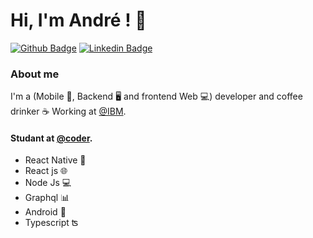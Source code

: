 # Hi, I'm André ! 👋

[![Github Badge](https://img.shields.io/badge/-Github-000?style=flat-square&logo=Github&logoColor=white&link=https://github.com/fagnerpsantos)](https://github.com/alalbuquerque22)
[![Linkedin Badge](https://img.shields.io/badge/-LinkedIn-blue?style=flat-square&logo=Linkedin&logoColor=white&link=https://www.linkedin.com/in/fagnerpsantos/)](https://www.linkedin.com/in/andre-lucas-albuquerque/)

### About me

I'm a (Mobile 📱, Backend 🖥 and frontend Web 💻) developer and coffee drinker ☕
Working at [@IBM](https://www.ibm.com/).

#### Studant at [@coder](https://https://www.cod3r.com.br//).

- React Native 📱
- React js 🌐
- Node Js 💻
- Graphql 📊
- Android 🤖
- Typescript ʦ
